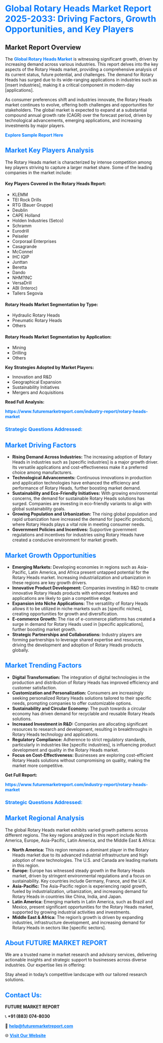 <h1 style="color: #007BFF;">Global Rotary Heads Market Report 2025-2033: Driving Factors, Growth Opportunities, and Key Players</h1>

<section id="overview">
<h2>Market Report Overview</h2>
<p>The <a href="https://www.futuremarketreport.com/industry-report/rotary-heads-market" style="color: #007BFF; text-decoration: none;"><strong>Global Rotary Heads Market</strong></a> is witnessing significant growth, driven by increasing demand across various industries. This report delves into the key aspects of the Rotary Heads market, providing a comprehensive analysis of its current status, future potential, and challenges. The demand for Rotary Heads has surged due to its wide-ranging applications in industries such as [insert industries], making it a critical component in modern-day [applications].</p>
<p>As consumer preferences shift and industries innovate, the Rotary Heads market continues to evolve, offering both challenges and opportunities for stakeholders. The global market is expected to expand at a substantial compound annual growth rate (CAGR) over the forecast period, driven by technological advancements, emerging applications, and increasing investments by major players.</p>
</section>

<section id="overview">
<p><a href="https://www.futuremarketreport.com/request-sample/reportId=29077" style="color: #007BFF; text-decoration: none;"><strong>Explore Sample Report Here</strong></a></p>
</section>

<section id="key-players">
<h2 style="color: #007BFF;">Market Key Players Analysis</h2>
<p>The Rotary Heads market is characterized by intense competition among key players striving to capture a larger market share. Some of the leading companies in the market include:</p>
<h4>Key Players Covered in the Rotary Heads Report:</h4>
<ul><li>KLEMM</li><li>TEI Rock Drills</li><li>RTG (Bauer Gruppe)</li><li>Deublin</li><li>CAPE Holland</li><li>Holden Industries (Setco)</li><li>Schramm</li><li>Eurodrill</li><li>Peiseler</li><li>Corporaal Enterprises</li><li>Casagrande</li><li>McConnel</li><li>IHC IQIP</li><li>Junttan</li><li>Beretta</li><li>Dando</li><li>NHM?INC</li><li>VersaDrill</li><li>ABI (Interoc)</li><li>Tallers Segovia</li></ul>
<h4>Rotary Heads Market Segmentation by Type:</h4>
<ul><li>Hydraulic Rotary Heads</li><li>Pneumatic Rotary Heads</li><li>Others</li></ul>

<h4>Rotary Heads Market Segmentation by Application:</h4>
<ul><li>Mining</li><li>Drilling</li><li>Others</li></ul>
<p><strong>Key Strategies Adopted by Market Players:</strong></p>
<ul>
<li>Innovation and R&D</li>
<li>Geographical Expansion</li>
<li>Sustainability Initiatives</li>
<li>Mergers and Acquisitions</li>
</ul>
</section>

<section>
<p><strong>Read Full Analysis: </strong></p><a href="https://www.futuremarketreport.com/industry-report/rotary-heads-market" style="color: #007BFF; text-decoration: none;"><strong>https://www.futuremarketreport.com/industry-report/rotary-heads-market</strong></a>
<h3 style="color: #007BFF;">Strategic Questions Addressed:</h3>
</section>

<section id="driving-factors">
<h2 style="color: #007BFF;">Market Driving Factors</h2>
<ul>
<li><strong>Rising Demand Across Industries:</strong> The increasing adoption of Rotary Heads in industries such as [specific industries] is a major growth driver. Its versatile applications and cost-effectiveness make it a preferred choice among manufacturers.</li>
<li><strong>Technological Advancements:</strong> Continuous innovations in production and application technologies have enhanced the efficiency and performance of Rotary Heads, further boosting market demand.</li>
<li><strong>Sustainability and Eco-Friendly Initiatives:</strong> With growing environmental concerns, the demand for sustainable Rotary Heads solutions has surged. Companies are investing in eco-friendly variants to align with global sustainability goals.</li>
<li><strong>Growing Population and Urbanization:</strong> The rising global population and rapid urbanization have increased the demand for [specific products], where Rotary Heads plays a vital role in meeting consumer needs.</li>
<li><strong>Government Policies and Incentives:</strong> Supportive government regulations and incentives for industries using Rotary Heads have created a conducive environment for market growth.</li>
</ul>
</section>

<section id="growth-opportunities">
<h2 style="color: #007BFF;">Market Growth Opportunities</h2>
<ul>
<li><strong>Emerging Markets:</strong> Developing economies in regions such as Asia-Pacific, Latin America, and Africa present untapped potential for the Rotary Heads market. Increasing industrialization and urbanization in these regions are key growth drivers.</li>
<li><strong>Innovative Product Development:</strong> Companies investing in R&D to create innovative Rotary Heads products with enhanced features and applications are likely to gain a competitive edge.</li>
<li><strong>Expansion into Niche Applications:</strong> The versatility of Rotary Heads allows it to be utilized in niche markets such as [specific niches], creating opportunities for growth and diversification.</li>
<li><strong>E-commerce Growth:</strong> The rise of e-commerce platforms has created a surge in demand for Rotary Heads used in [specific applications], further boosting market growth.</li>
<li><strong>Strategic Partnerships and Collaborations:</strong> Industry players are forming partnerships to leverage shared expertise and resources, driving the development and adoption of Rotary Heads products globally.</li>
</ul>
</section>

<section id="trending-factors">
<h2 style="color: #007BFF;">Market Trending Factors</h2>
<ul>
<li><strong>Digital Transformation:</strong> The integration of digital technologies in the production and distribution of Rotary Heads has improved efficiency and customer satisfaction.</li>
<li><strong>Customization and Personalization:</strong> Consumers are increasingly seeking personalized Rotary Heads solutions tailored to their specific needs, prompting companies to offer customizable options.</li>
<li><strong>Sustainability and Circular Economy:</strong> The push towards a circular economy has driven demand for recyclable and reusable Rotary Heads solutions.</li>
<li><strong>Increased Investment in R&D:</strong> Companies are allocating significant resources to research and development, resulting in breakthroughs in Rotary Heads technology and applications.</li>
<li><strong>Regulatory Compliance:</strong> Adherence to strict regulatory standards, particularly in industries like [specific industries], is influencing product development and quality in the Rotary Heads market.</li>
<li><strong>Focus on Cost-Effectiveness:</strong> Businesses are exploring cost-efficient Rotary Heads solutions without compromising on quality, making the market more competitive.</li>
</ul>
</section>

<section>
<p><strong>Get Full Report: </strong></p><a href="https://www.futuremarketreport.com/industry-report/rotary-heads-market" style="color: #007BFF; text-decoration: none;"><strong>https://www.futuremarketreport.com/industry-report/rotary-heads-market</strong></a>
<h3 style="color: #007BFF;">Strategic Questions Addressed:</h3>
</section>


<section id="regional-analysis">
<h2 style="color: #007BFF;">Market Regional Analysis</h2>
<p>The global Rotary Heads market exhibits varied growth patterns across different regions. The key regions analyzed in this report include North America, Europe, Asia-Pacific, Latin America, and the Middle East & Africa:</p>
<ul>
<li><strong>North America:</strong> This region remains a dominant player in the Rotary Heads market due to its advanced industrial infrastructure and high adoption of new technologies. The U.S. and Canada are leading markets in this region.</li>
<li><strong>Europe:</strong> Europe has witnessed steady growth in the Rotary Heads market, driven by stringent environmental regulations and a focus on sustainability. Key countries include Germany, France, and the U.K.</li>
<li><strong>Asia-Pacific:</strong> The Asia-Pacific region is experiencing rapid growth, fueled by industrialization, urbanization, and increasing demand for Rotary Heads in countries like China, India, and Japan.</li>
<li><strong>Latin America:</strong> Emerging markets in Latin America, such as Brazil and Mexico, present significant opportunities for the Rotary Heads market, supported by growing industrial activities and investments.</li>
<li><strong>Middle East & Africa:</strong> The region’s growth is driven by expanding industries, infrastructure development, and increasing demand for Rotary Heads in sectors like [specific sectors].</li>
</ul>
</section>

<footer>
<h2 style="color: #007BFF;">About FUTURE MARKET REPORT</h2>
<p>We are a trusted name in market research and advisory services, delivering actionable insights and strategic support to businesses across diverse industries. Our expertise lies in offering:</p>

<p>Stay ahead in today’s competitive landscape with our tailored research solutions.</p>

<h2 style="color: #007BFF;">Contact Us:</h2>
<p><strong>FUTURE MARKET REPORT</strong></p>
<p>📞 <strong>+91 (883) 074-8030</strong></p>
<p>📧 <strong><a href="mailto:help@futuremarketreport.com" style="color: #007BFF;">help@futuremarketreport.com</a></strong></p>
<p>🌐 <strong><a href="https://www.futuremarketreport.com/" style="color: #007BFF;">Visit Our Website</a></strong></p>
</footer>